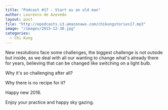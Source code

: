 ```yaml
---
title: "Podcast #17 - Start as an old man"
author: Lourenco de Azevedo
layout: post
file: "http://epodcasts.s3.amazonaws.com/chikungstories17.mp3"
image: "/images/2015-12-30.jpg"
categories:
  - Chi Kung
---
```

New resolutions face some challenges, the biggest challenge is not outside but inside, as we deal with all our wanting to change what's already there for years, believing that can be changed like switching on a light bulb. 

Why it's so challenging after all? 

Why there is no recipe for it?

Happy new 2016. 

Enjoy your practice and happy sky gazing.